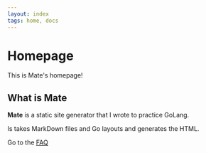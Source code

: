 ```yaml
---
layout: index
tags: home, docs
---
```

# Homepage

This is Mate's homepage!

## What is Mate

**Mate** is a static site generator that I wrote to practice GoLang.

Is takes MarkDown files and Go layouts and generates the HTML.

Go to the [FAQ](faq/faq.html)
